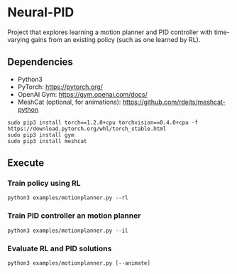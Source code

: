 # Neural-PID

Project that explores learning a motion planner and PID controller with time-varying gains from an existing policy (such as one learned by RL).

## Dependencies

* Python3
* PyTorch: https://pytorch.org/
* OpenAI Gym: https://gym.openai.com/docs/
* MeshCat (optional, for animations): https://github.com/rdeits/meshcat-python

```
sudo pip3 install torch==1.2.0+cpu torchvision==0.4.0+cpu -f https://download.pytorch.org/whl/torch_stable.html
sudo pip3 install gym
sudo pip3 install meshcat
```

## Execute

### Train policy using RL

```
python3 examples/motionplanner.py --rl
```

### Train PID controller an motion planner

```
python3 examples/motionplanner.py --il
```

### Evaluate RL and PID solutions

```
python3 examples/motionplanner.py [--animate]
```
